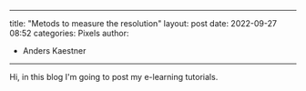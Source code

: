 ---
title: "Metods to measure the resolution"
layout: post
date: 2022-09-27 08:52
categories: Pixels
author:
- Anders Kaestner
- ---

Hi, in this blog I'm going to post my e-learning tutorials.
